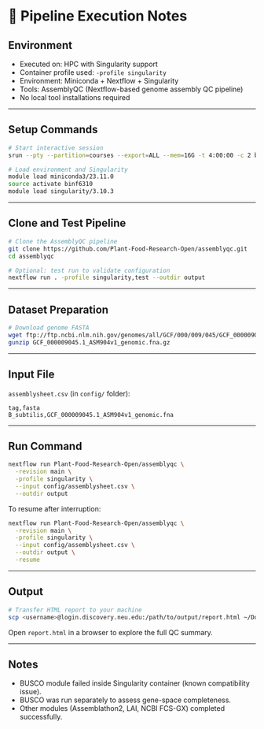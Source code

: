 # 🧾 Pipeline Execution Notes

## Environment
- Executed on: HPC with Singularity support
- Container profile used: `-profile singularity`
- Environment: Miniconda + Nextflow + Singularity
- Tools: AssemblyQC (Nextflow-based genome assembly QC pipeline)
- No local tool installations required

---

## Setup Commands

```bash
# Start interactive session
srun --pty --partition=courses --export=ALL --mem=16G -t 4:00:00 -c 2 bash

# Load environment and Singularity
module load miniconda3/23.11.0
source activate binf6310
module load singularity/3.10.3
```

---

## Clone and Test Pipeline

```bash
# Clone the AssemblyQC pipeline
git clone https://github.com/Plant-Food-Research-Open/assemblyqc.git
cd assemblyqc

# Optional: test run to validate configuration
nextflow run . -profile singularity,test --outdir output
```

---

## Dataset Preparation

```bash
# Download genome FASTA
wget ftp://ftp.ncbi.nlm.nih.gov/genomes/all/GCF/000/009/045/GCF_000009045.1_ASM904v1/GCF_000009045.1_ASM904v1_genomic.fna.gz
gunzip GCF_000009045.1_ASM904v1_genomic.fna.gz
```

---

## Input File

`assemblysheet.csv` (in `config/` folder):

```csv
tag,fasta
B_subtilis,GCF_000009045.1_ASM904v1_genomic.fna
```

---

## Run Command

```bash
nextflow run Plant-Food-Research-Open/assemblyqc \
  -revision main \
  -profile singularity \
  --input config/assemblysheet.csv \
  --outdir output
```

To resume after interruption:

```bash
nextflow run Plant-Food-Research-Open/assemblyqc \
  -revision main \
  -profile singularity \
  --input config/assemblysheet.csv \
  --outdir output \
  -resume
```

---

## Output

```bash
# Transfer HTML report to your machine
scp <username>@login.discovery.neu.edu:/path/to/output/report.html ~/Downloads/
```

Open `report.html` in a browser to explore the full QC summary.

---

## Notes
- BUSCO module failed inside Singularity container (known compatibility issue).
- BUSCO was run separately to assess gene-space completeness.
- Other modules (Assemblathon2, LAI, NCBI FCS-GX) completed successfully.